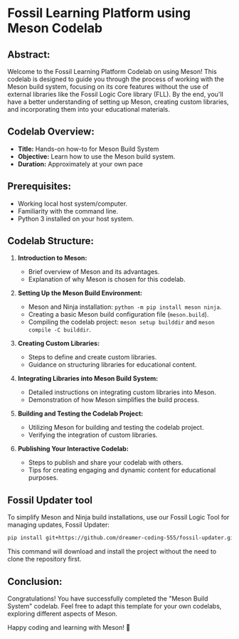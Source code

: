 # Fossil Learning Platform using Meson Codelab

## Abstract:

Welcome to the Fossil Learning Platform Codelab on using Meson! This codelab is designed to guide you through the process of working with the Meson build system, focusing on its core features without the use of external libraries like the Fossil Logic Core library (FLL). By the end, you'll have a better understanding of setting up Meson, creating custom libraries, and incorporating them into your educational materials.

## Codelab Overview:

- **Title:** Hands-on how-to for Meson Build System
- **Objective:** Learn how to use the Meson build system.
- **Duration:** Approximately at your own pace

## Prerequisites:

- Working local host system/computer.
- Familiarity with the command line.
- Python 3 installed on your host system.

## Codelab Structure:

1. **Introduction to Meson:**
   - Brief overview of Meson and its advantages.
   - Explanation of why Meson is chosen for this codelab.

2. **Setting Up the Meson Build Environment:**
   - Meson and Ninja installation: `python -m pip install meson ninja`.
   - Creating a basic Meson build configuration file (`meson.build`).
   - Compiling the codelab project: `meson setup builddir` and `meson compile -C builddir`.

3. **Creating Custom Libraries:**
   - Steps to define and create custom libraries.
   - Guidance on structuring libraries for educational content.

4. **Integrating Libraries into Meson Build System:**
   - Detailed instructions on integrating custom libraries into Meson.
   - Demonstration of how Meson simplifies the build process.

5. **Building and Testing the Codelab Project:**
   - Utilizing Meson for building and testing the codelab project.
   - Verifying the integration of custom libraries.

6. **Publishing Your Interactive Codelab:**
   - Steps to publish and share your codelab with others.
   - Tips for creating engaging and dynamic content for educational purposes.

## Fossil Updater tool

To simplify Meson and Ninja build installations, use our Fossil Logic Tool for managing updates, Fossil Updater:

```bash
pip install git+https://github.com/dreamer-coding-555/fossil-updater.git
```

This command will download and install the project without the need to clone the repository first.

## Conclusion:

Congratulations! You have successfully completed the "Meson Build System" codelab. Feel free to adapt this template for your own codelabs, exploring different aspects of Meson.

Happy coding and learning with Meson! 🚀
